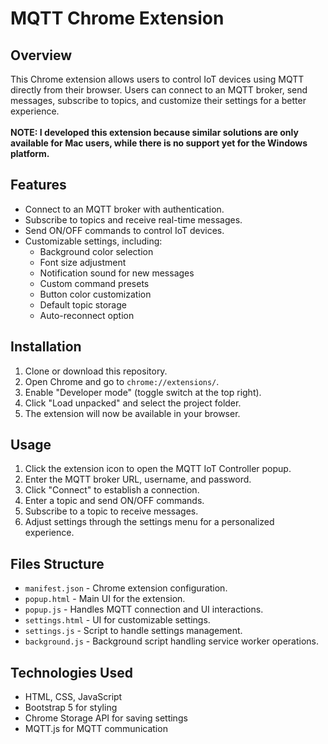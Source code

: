 # MQTT Chrome Extension

## Overview
This Chrome extension allows users to control IoT devices using MQTT directly from their browser. Users can connect to an MQTT broker, send messages, subscribe to topics, and customize their settings for a better experience. </br></br>
<strong> NOTE: I developed this extension because similar solutions are only available for Mac users, while there is no support yet for the Windows platform. </strong>

## Features
- Connect to an MQTT broker with authentication.
- Subscribe to topics and receive real-time messages.
- Send ON/OFF commands to control IoT devices.
- Customizable settings, including:
  - Background color selection
  - Font size adjustment
  - Notification sound for new messages
  - Custom command presets
  - Button color customization
  - Default topic storage
  - Auto-reconnect option

## Installation
1. Clone or download this repository.
2. Open Chrome and go to `chrome://extensions/`.
3. Enable "Developer mode" (toggle switch at the top right).
4. Click "Load unpacked" and select the project folder.
5. The extension will now be available in your browser.

## Usage
1. Click the extension icon to open the MQTT IoT Controller popup.
2. Enter the MQTT broker URL, username, and password.
3. Click "Connect" to establish a connection.
4. Enter a topic and send ON/OFF commands.
5. Subscribe to a topic to receive messages.
6. Adjust settings through the settings menu for a personalized experience.

## Files Structure
- `manifest.json` - Chrome extension configuration.
- `popup.html` - Main UI for the extension.
- `popup.js` - Handles MQTT connection and UI interactions.
- `settings.html` - UI for customizable settings.
- `settings.js` - Script to handle settings management.
- `background.js` - Background script handling service worker operations.

## Technologies Used
- HTML, CSS, JavaScript
- Bootstrap 5 for styling
- Chrome Storage API for saving settings
- MQTT.js for MQTT communication


